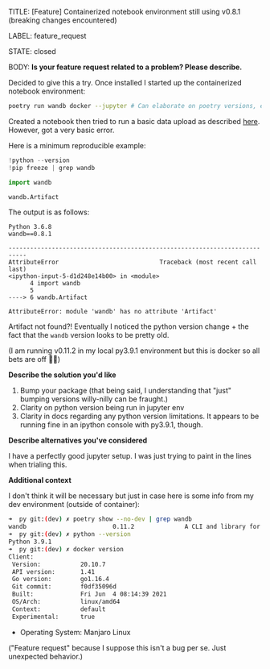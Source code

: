 TITLE:
[Feature] Containerized notebook environment still using v0.8.1 (breaking changes encountered)

LABEL:
feature_request

STATE:
closed

BODY:
**Is your feature request related to a problem? Please describe.**

Decided to give this a try. Once installed I started up the containerized notebook environment:

```bash
poetry run wandb docker --jupyter # Can elaborate on poetry versions, etc. in a moment
```

Created a notebook then tried to run a basic data upload as described [here](https://docs.wandb.ai/guides/artifacts/artifacts-core-concepts#terminology). However, got a very basic error. 

Here is a minimum reproducible example:

```python
!python --version
!pip freeze | grep wandb

import wandb

wandb.Artifact
```

The output is as follows:

```
Python 3.6.8
wandb==0.8.1

---------------------------------------------------------------------------
AttributeError                            Traceback (most recent call last)
<ipython-input-5-d1d248e14b00> in <module>
      4 import wandb
      5 
----> 6 wandb.Artifact

AttributeError: module 'wandb' has no attribute 'Artifact'
```

Artifact not found?! Eventually I noticed the python version change + the fact that the `wandb` version looks to be pretty old.

(I am running v0.11.2 in my local py3.9.1 environment but this is docker so all bets are off :man_shrugging:)

**Describe the solution you'd like**

1. Bump your package (that being said, I understanding that "just" bumping versions willy-nilly can be fraught.)
1. Clarity on python version being run in jupyter env
2. Clarity in docs regarding any python version limitations. It appears to be running fine in an ipython console with py3.9.1, though.


**Describe alternatives you've considered**

I have a perfectly good jupyter setup. I was just trying to paint in the lines when trialing this.

**Additional context**

I don't think it will be necessary but just in case here is some info from my dev environment (outside of container):

```bash
➜  py git:(dev) ✗ poetry show --no-dev | grep wandb
wandb                        0.11.2              A CLI and library for interacting with the Weights and Biases API.
➜  py git:(dev) ✗ python --version                 
Python 3.9.1
➜  py git:(dev) ✗ docker version                                                  
Client:
 Version:           20.10.7
 API version:       1.41
 Go version:        go1.16.4
 Git commit:        f0df35096d
 Built:             Fri Jun  4 08:14:39 2021
 OS/Arch:           linux/amd64
 Context:           default
 Experimental:      true
```

- Operating System: Manjaro Linux

("Feature request" because I suppose this isn't a bug per se. Just unexpected behavior.)

